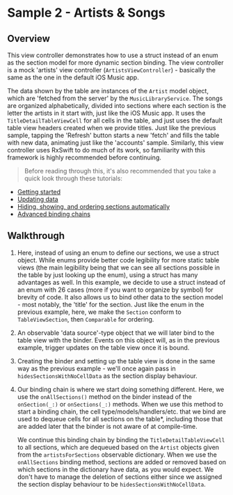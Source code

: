 # Sample 2 - Artists & Songs

## Overview

This view controller demonstrates how to use a struct instead of an enum as the section model for more dynamic section binding. The view
controller is a mock 'artists' view controller (`ArtistsViewController`) - basically the same as the one in the default iOS Music app.

The data shown by the table are instances of the `Artist` model object, which are 'fetched from the server' by the `MusicLibraryService`.
The songs are organized alphabetically, divided into sections where each section is the letter the artists in it start with, just like the iOS Music
app. It uses the `TitleDetailTableViewCell` for all cells in the table, and just uses the default table view headers created when we provide
titles. Just like the previous sample, tapping the 'Refresh' button starts a new 'fetch' and fills the table with new data, animating just like 
the 'accounts' sample. Similarly, this view controller uses RxSwift to do much of its work, so familiarity with this framework is highly 
recommended before continuing.

> Before reading through this, it's also recommended that you take a quick look through these tutorials:
- [Getting started](../../Documentation/1-GettingStarted.md)
- [Updating data](../../Documentation/2-UpdatingData.md)
- [Hiding, showing, and ordering sections automatically](../../Documentation/5-SectionDisplayBehaviour.md)
- [Advanced binding chains](../../Documentation/6-AdvancedBindingChains.md)

## Walkthrough

1. Here, instead of using an enum to define our sections, we use a struct object. While enums provide better code legibility for more static 
    table views (the main legibility being that we can see all sections possible in the table by just looking up the enum), using a struct has many 
    advantages as well. In this example, we decide to use a struct instead of an enum with 26 cases (more if you want to organize by symbol)
    for brevity of code. It also allows us to bind other data to the section model - most notably, the 'title' for the section. Just like the enum in 
    the previous example, here, we make the `Section` conform to `TableViewSection`, then `Comparable` for ordering.
    
2. An observable 'data source'-type object that we will later bind to the table view with the binder. Events on this object will, as in the previous
    example, trigger updates on the table view once it is bound.
    
3. Creating the binder and setting up the table view is done in the same way as the previous example - we'll once again pass in 
    `hidesSectionsWithNoCellData` as the section display behaviour.
    
4. Our binding chain is where we start doing something different. Here, we use the `onAllSections()` method on the binder instead of the
    `onSection(_:)` or `onSections(_:)` methods. When we use this method to start a binding chain, the cell type/models/handlers/etc. that
    we bind are used to dequeue cells for all sections on the table*, including those that are added later that the binder is not aware of at
    compile-time.
    
    We continue this binding chain by binding the `TitleDetailTableViewCell` to all sections, which are dequeued based on the `Artist`
    objects given from the `artistsForSections` observable dictionary. When we use the `onAllSections` binding method, sections are
    added or removed based on which sections in the dictionary have data, as you would expect. We don't have to manage the deletion of 
    sections either since we assigned the section display behaviour to be `hidesSectionsWithNoCellData`.
